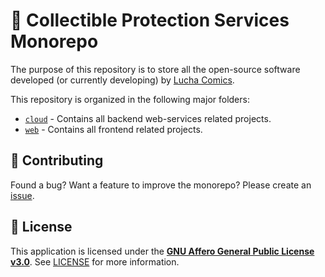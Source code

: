 # 🏢 Collectible Protection Services Monorepo

The purpose of this repository is to store all the open-source software developed (or currently developing) by [Lucha Comics](https://github.com/LuchaComics).

This repository is organized in the following major folders:

* [`cloud`](./cloud) - Contains all backend web-services related projects.
* [`web`](./web) - Contains all frontend related projects.

## 🤝 Contributing

Found a bug? Want a feature to improve the monorepo? Please create an [issue](https://github.com/LuchaComics/monorepo/issues/new).

## 📝 License

This application is licensed under the [**GNU Affero General Public License v3.0**](https://opensource.org/license/agpl-v3). See [LICENSE](LICENSE) for more information.
